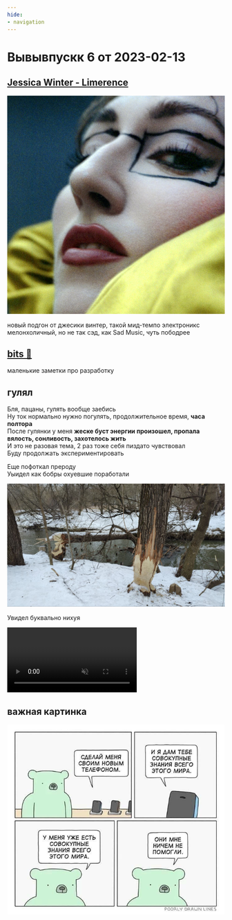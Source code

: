 ```yaml
---
hide: 
- navigation
---
```


# Вывывпускк 6 от 2023-02-13

## [Jessica Winter - Limerence](https://music.yandex.ru/album/23787157)

![](winter.jfif)

новый подгон от джесики винтер, такой мид-темпо электроникс мелонхоличный, но не так сэд, как Sad Music, чуть пободрее

##  [bits 🧂](../../b/index.md)

маленькие заметки про разработку

## гулял

Бля, пацаны, гулять вообще заебись<br>
Ну ток нормально нужно погулять, продолжительное время, **часа полтора**<br>
После гулянки у меня **жеске буст энергии произошел, пропала вялость, сонливость, захотелось жить**<br>
И это не разовая тема, 2 раз тоже себя пиздато чувствовал<br>
Буду продолжать экспериментировать

Еще пофоткал прероду<br>
Уыидел как бобры охуевшие поработали 

![](bobry.jpeg)

Увидел буквально нихуя

<video src="literally-nothing.mp4" controls autoplay muted></video>

## важная картинка

![](knowledge.jpg)
